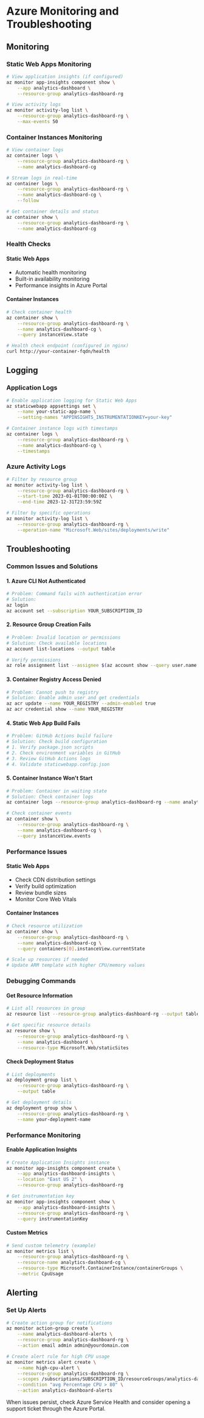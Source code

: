 
# Azure Monitoring and Troubleshooting

## Monitoring

### Static Web Apps Monitoring
```bash
# View application insights (if configured)
az monitor app-insights component show \
    --app analytics-dashboard \
    --resource-group analytics-dashboard-rg

# View activity logs
az monitor activity-log list \
    --resource-group analytics-dashboard-rg \
    --max-events 50
```

### Container Instances Monitoring
```bash
# View container logs
az container logs \
    --resource-group analytics-dashboard-rg \
    --name analytics-dashboard-cg

# Stream logs in real-time
az container logs \
    --resource-group analytics-dashboard-rg \
    --name analytics-dashboard-cg \
    --follow

# Get container details and status
az container show \
    --resource-group analytics-dashboard-rg \
    --name analytics-dashboard-cg
```

### Health Checks

#### Static Web Apps
- Automatic health monitoring
- Built-in availability monitoring
- Performance insights in Azure Portal

#### Container Instances
```bash
# Check container health
az container show \
    --resource-group analytics-dashboard-rg \
    --name analytics-dashboard-cg \
    --query instanceView.state

# Health check endpoint (configured in nginx)
curl http://your-container-fqdn/health
```

## Logging

### Application Logs
```bash
# Enable application logging for Static Web Apps
az staticwebapp appsettings set \
    --name your-static-app-name \
    --setting-names "APPINSIGHTS_INSTRUMENTATIONKEY=your-key"

# Container instance logs with timestamps
az container logs \
    --resource-group analytics-dashboard-rg \
    --name analytics-dashboard-cg \
    --timestamps
```

### Azure Activity Logs
```bash
# Filter by resource group
az monitor activity-log list \
    --resource-group analytics-dashboard-rg \
    --start-time 2023-01-01T00:00:00Z \
    --end-time 2023-12-31T23:59:59Z

# Filter by specific operations
az monitor activity-log list \
    --resource-group analytics-dashboard-rg \
    --operation-name "Microsoft.Web/sites/deployments/write"
```

## Troubleshooting

### Common Issues and Solutions

#### 1. Azure CLI Not Authenticated
```bash
# Problem: Command fails with authentication error
# Solution:
az login
az account set --subscription YOUR_SUBSCRIPTION_ID
```

#### 2. Resource Group Creation Fails
```bash
# Problem: Invalid location or permissions
# Solution: Check available locations
az account list-locations --output table

# Verify permissions
az role assignment list --assignee $(az account show --query user.name --output tsv)
```

#### 3. Container Registry Access Denied
```bash
# Problem: Cannot push to registry
# Solution: Enable admin user and get credentials
az acr update --name YOUR_REGISTRY --admin-enabled true
az acr credential show --name YOUR_REGISTRY
```

#### 4. Static Web App Build Fails
```bash
# Problem: GitHub Actions build failure
# Solution: Check build configuration
# 1. Verify package.json scripts
# 2. Check environment variables in GitHub
# 3. Review GitHub Actions logs
# 4. Validate staticwebapp.config.json
```

#### 5. Container Instance Won't Start
```bash
# Problem: Container in waiting state
# Solution: Check container logs
az container logs --resource-group analytics-dashboard-rg --name analytics-dashboard-cg

# Check container events
az container show \
    --resource-group analytics-dashboard-rg \
    --name analytics-dashboard-cg \
    --query instanceView.events
```

### Performance Issues

#### Static Web Apps
- Check CDN distribution settings
- Verify build optimization
- Review bundle sizes
- Monitor Core Web Vitals

#### Container Instances
```bash
# Check resource utilization
az container show \
    --resource-group analytics-dashboard-rg \
    --name analytics-dashboard-cg \
    --query containers[0].instanceView.currentState

# Scale up resources if needed
# Update ARM template with higher CPU/memory values
```

### Debugging Commands

#### Get Resource Information
```bash
# List all resources in group
az resource list --resource-group analytics-dashboard-rg --output table

# Get specific resource details
az resource show \
    --resource-group analytics-dashboard-rg \
    --name analytics-dashboard \
    --resource-type Microsoft.Web/staticSites
```

#### Check Deployment Status
```bash
# List deployments
az deployment group list \
    --resource-group analytics-dashboard-rg \
    --output table

# Get deployment details
az deployment group show \
    --resource-group analytics-dashboard-rg \
    --name your-deployment-name
```

### Performance Monitoring

#### Enable Application Insights
```bash
# Create Application Insights instance
az monitor app-insights component create \
    --app analytics-dashboard-insights \
    --location "East US 2" \
    --resource-group analytics-dashboard-rg

# Get instrumentation key
az monitor app-insights component show \
    --app analytics-dashboard-insights \
    --resource-group analytics-dashboard-rg \
    --query instrumentationKey
```

#### Custom Metrics
```bash
# Send custom telemetry (example)
az monitor metrics list \
    --resource-group analytics-dashboard-rg \
    --resource-name analytics-dashboard-cg \
    --resource-type Microsoft.ContainerInstance/containerGroups \
    --metric CpuUsage
```

## Alerting

### Set Up Alerts
```bash
# Create action group for notifications
az monitor action-group create \
    --name analytics-dashboard-alerts \
    --resource-group analytics-dashboard-rg \
    --action email admin admin@yourdomain.com

# Create alert rule for high CPU usage
az monitor metrics alert create \
    --name high-cpu-alert \
    --resource-group analytics-dashboard-rg \
    --scopes /subscriptions/SUBSCRIPTION_ID/resourceGroups/analytics-dashboard-rg/providers/Microsoft.ContainerInstance/containerGroups/analytics-dashboard-cg \
    --condition "avg Percentage CPU > 80" \
    --action analytics-dashboard-alerts
```

When issues persist, check Azure Service Health and consider opening a support ticket through the Azure Portal.
